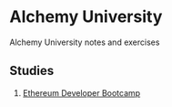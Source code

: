 # Alchemy University
Alchemy University notes and exercises 

## Studies
1. [Ethereum Developer Bootcamp](./ethereum-developer-bootcamp)
